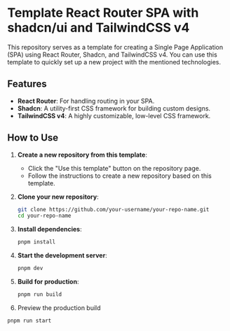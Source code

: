 # Template React Router SPA with shadcn/ui and TailwindCSS v4

This repository serves as a template for creating a Single Page Application (SPA) using React Router, Shadcn, and TailwindCSS v4. You can use this template to quickly set up a new project with the mentioned technologies.

## Features

- **React Router**: For handling routing in your SPA.
- **Shadcn**: A utility-first CSS framework for building custom designs.
- **TailwindCSS v4**: A highly customizable, low-level CSS framework.

## How to Use

1. **Create a new repository from this template**:
   - Click the "Use this template" button on the repository page.
   - Follow the instructions to create a new repository based on this template.

2. **Clone your new repository**:
   ```sh
   git clone https://github.com/your-username/your-repo-name.git
   cd your-repo-name
   ```

3. **Install dependencies**:
   ```sh
   pnpm install
   ```

4. **Start the development server**:
   ```sh
   pnpm dev 
   ```

5. **Build for production**:
   ```sh
   pnpm run build
   ```

6. Preview the production build
  ```sh
  pnpm run start
  ```
